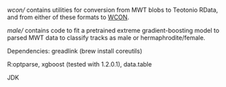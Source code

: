 *wcon/* contains utilities for conversion from MWT blobs to Teotonio RData, and from either of these formats to [WCON](https://github.com/openworm/tracker-commons/blob/master/WCON_format.md).

*male/* contains code to fit a pretrained extreme gradient-boosting model to parsed MWT data to classify tracks as male or hermaphrodite/female.

Dependencies:
greadlink (brew install coreutils)

R:optparse, xgboost (tested with 1.2.0.1), data.table

JDK


